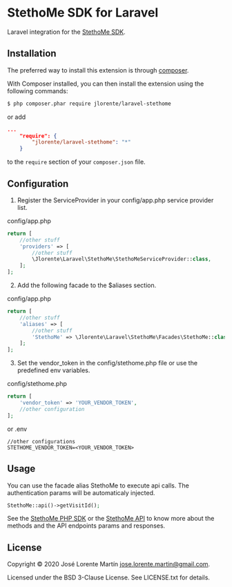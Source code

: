StethoMe SDK for Laravel
=======================
Laravel integration for the [StethoMe SDK](https://github.com/jlorente/stethome-php-sdk).

## Installation

The preferred way to install this extension is through [composer](http://getcomposer.org/download/).

With Composer installed, you can then install the extension using the following commands:

```bash
$ php composer.phar require jlorente/laravel-stethome
```

or add 

```json
...
    "require": {
        "jlorente/laravel-stethome": "*"
    }
```

to the ```require``` section of your `composer.json` file.

## Configuration

1. Register the ServiceProvider in your config/app.php service provider list.

config/app.php
```php
return [
    //other stuff
    'providers' => [
        //other stuff
        \Jlorente\Laravel\StethoMe\StethoMeServiceProvider::class,
    ];
];
```

2. Add the following facade to the $aliases section.

config/app.php
```php
return [
    //other stuff
    'aliases' => [
        //other stuff
        'StethoMe' => \Jlorente\Laravel\StethoMe\Facades\StethoMe::class,
    ];
];
```

3. Set the vendor_token in the config/stethome.php file or use the predefined env 
variables.

config/stethome.php
```php
return [
    'vendor_token' => 'YOUR_VENDOR_TOKEN',
    //other configuration
];
```
or 
.env
```
//other configurations
STETHOME_VENDOR_TOKEN=<YOUR_VENDOR_TOKEN>
```

## Usage

You can use the facade alias StethoMe to execute api calls. The authentication 
params will be automaticaly injected.

```php
StethoMe::api()->getVisitId();
```

See the [StethoMe PHP SDK](https://github.com/jlorente/stethome-php-sdk) or the [StethoMe API](https://documenter.getpostman.com/view/6250828/S17m1BbV?version=latest) to know more about the 
methods and the API endpoints params and responses.

## License 
Copyright &copy; 2020 José Lorente Martín <jose.lorente.martin@gmail.com>.

Licensed under the BSD 3-Clause License. See LICENSE.txt for details.
